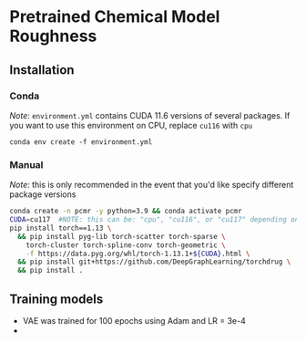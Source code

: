 # Pretrained Chemical Model Roughness

## Installation

### Conda
_Note_: `environment.yml` contains CUDA 11.6 versions of several packages. If you want to use this environment on CPU, replace `cu116` with `cpu`
```
conda env create -f environment.yml
```

### Manual
_Note_: this is only recommended in the event that you'd like specify different package versions
```sh
conda create -n pcmr -y python=3.9 && conda activate pcmr
CUDA=cu117  #NOTE: this can be: "cpu", "cu116", or "cu117" depending on your device
pip install torch==1.13 \
  && pip install pyg-lib torch-scatter torch-sparse \
    torch-cluster torch-spline-conv torch-geometric \
    -f https://data.pyg.org/whl/torch-1.13.1+${CUDA}.html \
  && pip install git+https://github.com/DeepGraphLearning/torchdrug \
  && pip install .
```


## Training models

- VAE was trained for 100 epochs using Adam and LR = 3e-4 
-